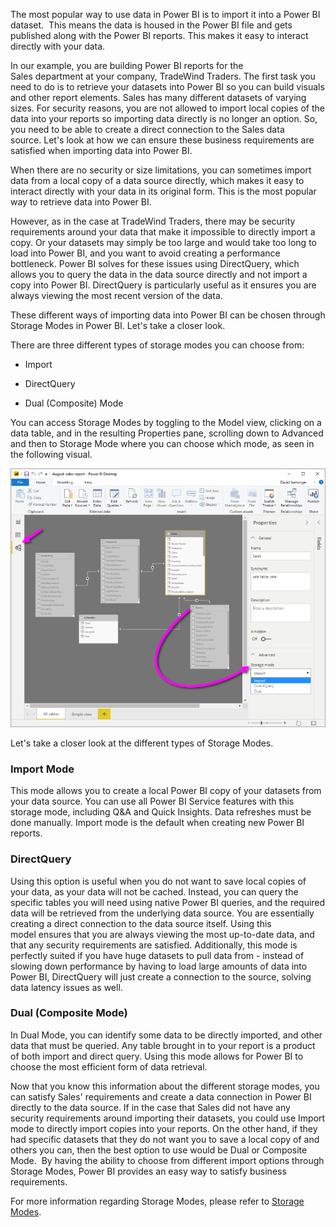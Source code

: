 The most popular way to use data in Power BI is to import it into a
Power BI dataset.  This means the data is housed in the Power BI file
and gets published along with the Power BI reports. This makes it easy
to interact directly with your data. 

In our example, you are building Power BI reports for the
Sales department at your company, TradeWind Traders. The first task you
need to do is to retrieve your datasets into Power BI so you can build
visuals and other report elements. Sales has many different datasets of
varying sizes. For security reasons, you are not allowed to import local
copies of the data into your reports so importing data directly is no
longer an option. So, you need to be able to create a direct connection
to the Sales data source. Let's look at how we can
ensure these business requirements are satisfied when importing data
into Power BI.  

When there are no security or size limitations, you can sometimes import
data from a local copy of a data source directly, which makes it easy to
interact directly with your data in its original form. This is the most
popular way to retrieve data into Power BI.  

However, as in the case at TradeWind Traders, there may be security
requirements around your data that make it impossible to directly import
a copy. Or your datasets may simply be too large and would take too long
to load into Power BI, and you want to avoid creating a performance
bottleneck. Power BI solves for these issues using DirectQuery, which
allows you to query the data in the data source directly and not import
a copy into Power BI. DirectQuery is particularly useful as it ensures
you are always viewing the most recent version of the data.  

These different ways of importing data into Power BI can be chosen
through Storage Modes in Power BI. Let's take a closer look. 

There are three different types of storage modes you can choose from:  

-   Import 

-   DirectQuery 

-   Dual (Composite) Mode 

You can access Storage Modes by toggling to the Model view, clicking on
a data table, and in the resulting Properties pane, scrolling down to
Advanced and then to Storage Mode where you can choose which mode, as
seen in the following visual.  

[![showing storage mode](../media/6-storage-mode-ssm.png)](../media/6-storage-mode-ssm.png#lightbox)

Let's take a closer look at the different types of Storage Modes.  

### Import Mode 

This mode allows you to create a local Power BI copy of your datasets
from your data source. You can use all Power BI Service features with
this storage mode, including Q&A and Quick Insights. Data refreshes must
be done manually. Import mode is the default when creating new Power BI
reports.  

### DirectQuery 

Using this option is useful when you do not want to save local copies of
your data, as your data will not be cached. Instead, you can query the
specific tables you will need using native Power BI queries, and the
required data will be retrieved from the underlying data source. You are
essentially creating a direct connection to the data source
itself. Using this model ensures that you are always viewing the most
up-to-date data, and that any security requirements are satisfied.
Additionally, this mode is perfectly suited if you have huge datasets to
pull data from - instead of slowing down performance by having to load
large amounts of data into Power BI, DirectQuery will just create a
connection to the source, solving data latency issues as well.   

### Dual (Composite Mode) 

In Dual Mode, you can identify some data to be directly imported, and
other data that must be queried. Any table brought in to your report is
a product of both import and direct query. Using this mode allows for
Power BI to choose the most efficient form of data retrieval.  

Now that you know this information about the different storage modes,
you can satisfy Sales' requirements and create a data connection in
Power BI directly to the data source. If in the case that Sales did not
have any security requirements around importing their datasets, you
could use Import mode to directly import copies into your reports. On
the other hand, if they had specific datasets that they do not want you
to save a local copy of and others you can, then the best option to use
would be Dual or Composite Mode.  By having the ability to choose from
different import options through Storage Modes, Power BI provides an
easy way to satisfy business requirements.  

For more information regarding Storage Modes, please refer to [Storage
Modes](https://docs.microsoft.com/power-bi/transform-model/desktop-storage-mode/?azure-portal=true). 
